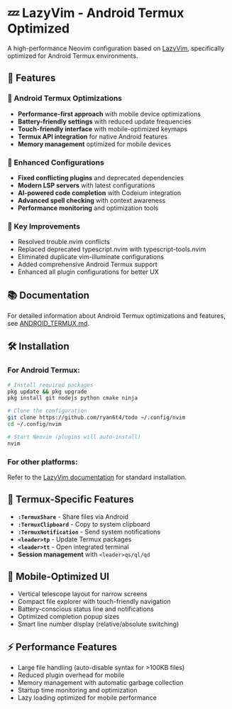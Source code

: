 # 💤 LazyVim - Android Termux Optimized

A high-performance Neovim configuration based on [LazyVim](https://github.com/LazyVim/LazyVim), specifically optimized for Android Termux environments.

## 🚀 Features

### 📱 Android Termux Optimizations
- **Performance-first approach** with mobile device optimizations
- **Battery-friendly settings** with reduced update frequencies
- **Touch-friendly interface** with mobile-optimized keymaps
- **Termux API integration** for native Android features
- **Memory management** optimized for mobile devices

### 🔧 Enhanced Configurations
- **Fixed conflicting plugins** and deprecated dependencies
- **Modern LSP servers** with latest configurations
- **AI-powered code completion** with Codeium integration
- **Advanced spell checking** with context awareness
- **Performance monitoring** and optimization tools

### 🎯 Key Improvements
- Resolved trouble.nvim conflicts
- Replaced deprecated typescript.nvim with typescript-tools.nvim
- Eliminated duplicate vim-illuminate configurations
- Added comprehensive Android Termux support
- Enhanced all plugin configurations for better UX

## 📚 Documentation

For detailed information about Android Termux optimizations and features, see [ANDROID_TERMUX.md](./ANDROID_TERMUX.md).

## 🛠️ Installation

### For Android Termux:
```bash
# Install required packages
pkg update && pkg upgrade
pkg install git nodejs python cmake ninja

# Clone the configuration
git clone https://github.com/ryan6t4/todo ~/.config/nvim
cd ~/.config/nvim

# Start Neovim (plugins will auto-install)
nvim
```

### For other platforms:
Refer to the [LazyVim documentation](https://lazyvim.github.io/installation) for standard installation.

## 🌟 Termux-Specific Features

- **`:TermuxShare`** - Share files via Android
- **`:TermuxClipboard`** - Copy to system clipboard  
- **`:TermuxNotification`** - Send system notifications
- **`<leader>tp`** - Update Termux packages
- **`<leader>tt`** - Open integrated terminal
- **Session management** with `<leader>qs/ql/qd`

## 🎨 Mobile-Optimized UI

- Vertical telescope layout for narrow screens
- Compact file explorer with touch-friendly navigation
- Battery-conscious status line and notifications
- Optimized completion popup sizes
- Smart line number display (relative/absolute switching)

## ⚡ Performance Features

- Large file handling (auto-disable syntax for >100KB files)
- Reduced plugin overhead for mobile
- Memory management with automatic garbage collection
- Startup time monitoring and optimization
- Lazy loading optimized for mobile performance
